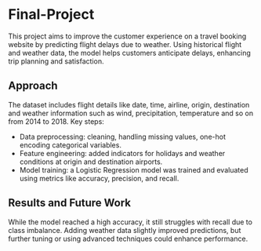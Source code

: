# Final-Project
This project aims to improve the customer experience on a travel booking website by predicting flight delays due to weather. Using historical flight and weather data, the model helps customers anticipate delays, enhancing trip planning and satisfaction.

## Approach
The dataset includes flight details like date, time, airline, origin, destination and weather information such as wind, precipitation, temperature and so on from 2014 to 2018. Key steps:
- Data preprocessing: cleaning, handling missing values, one-hot encoding categorical variables.
- Feature engineering: added indicators for holidays and weather conditions at origin and destination airports.
- Model training: a Logistic Regression model was trained and evaluated using metrics like accuracy, precision, and recall.

## Results and Future Work

While the model reached a high accuracy, it still struggles with recall due to class imbalance. Adding weather data slightly improved predictions, but further tuning or using advanced techniques could enhance performance.
